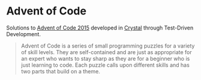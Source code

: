 # Advent of Code

Solutions to [Advent of Code 2015][advent] developed in [Crystal][crystal] through Test-Driven Development.

> Advent of Code is a series of small programming puzzles for a variety of skill levels. They are self-contained and are just as appropriate for an expert who wants to stay sharp as they are for a beginner who is just learning to code. Each puzzle calls upon different skills and has two parts that build on a theme.


[advent]: http://adventofcode.com/
[crystal]: http://crystal-lang.org/